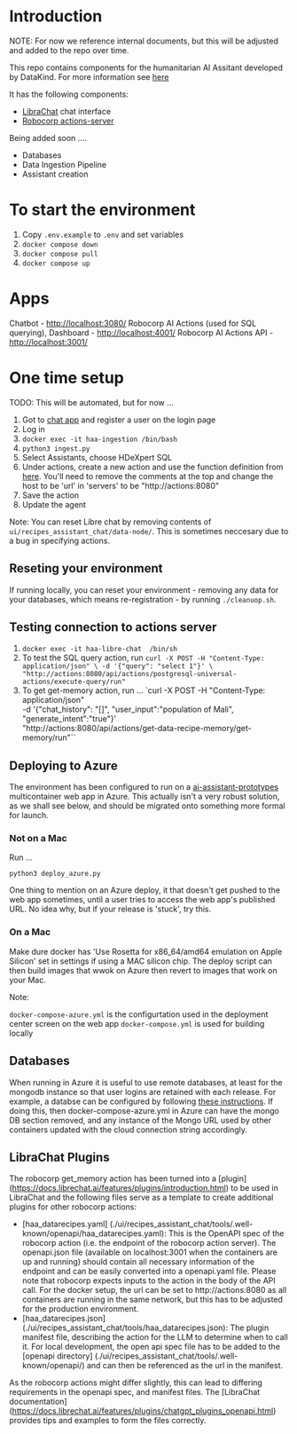 # Introduction

NOTE: For now we reference internal documents, but this will be adjusted and added to the repo over time.

This repo contains components for the humanitarian AI Assitant developed by DataKind. For more information see [here](https://datakind.atlassian.net/wiki/spaces/TT/pages/187105282/Technical+Summary)

It has the following components:

- [LibraChat](https://docs.librechat.ai/) chat interface
- [Robocorp actions-server](https://github.com/robocorp/robocorp)

Being added soon ....

- Databases
- Data Ingestion Pipeline
- Assistant creation

# To start the environment

1. Copy `.env.example` to `.env` and set variables
2. `docker compose down`
3. `docker compose pull`
4. `docker compose up`

# Apps

Chatbot - [http://localhost:3080/](http://localhost:3080/)
Robocorp AI Actions (used for SQL querying), Dashboard - [http://localhost:4001/](http://localhost:4001/)
Robocorp AI Actions API - [http://localhost:3001/](http://localhost:3001/)

# One time setup

TODO: This will be automated, but for now ...

1. Got to  [chat app](http://localhost:3080/) and register a user on the login page
2. Log in
3. `docker exec -it haa-ingestion /bin/bash`
4. `python3 ingest.py`
5. Select Assistants, choose HDeXpert SQL
6. Under actions, create a new action and use the function definition from [here](http://localhost:4001/openapi.json). You'll need to remove the comments at the top and change the host to be 'url' in 'servers' to be "http://actions:8080"
7. Save the action
8. Update the agent

Note: You can reset Libre chat by removing contents of `ui/recipes_assistant_chat/data-node/`. This is sometimes neccesary due to a bug in specifying actions.

## Reseting your environment

If running locally, you can reset your environment - removing any data for your databases, which means re-registration - by running `./cleanuop.sh`.

## Testing connection to actions server

1. `docker exec -it haa-libre-chat  /bin/sh`
2. To test the SQL query action, run `curl -X POST -H "Content-Type: application/json" \
    -d '{"query": "select 1"}' \
    "http://actions:8080/api/actions/postgresql-universal-actions/execute-query/run"`
3. To get get-memory action, run ... `curl -X POST -H "Content-Type: application/json" \
    -d '{"chat_history": "[]", "user_input":"population of Mali", "generate_intent":"true"}' \
    "http://actions:8080/api/actions/get-data-recipe-memory/get-memory/run"``

## Deploying to Azure

The environment has been configured to run on a [ai-assistant-prototypes](https://portal.azure.com/#@DataKindO365.onmicrosoft.com/resource/subscriptions/21fe0672-504b-4b05-b7e1-a154142c9fd4/resourceGroups/DK-DS-Prototypes/providers/Microsoft.Web/sites/ai-assistants-prototypes/appServices) multicontainer web app in Azure. This actually isn't a very robust solution, as we shall see below, and should be migrated onto something more formal for launch.

### Not on a Mac

Run ...

`python3 deploy_azure.py`

One thing to mention on an Azure deploy, it that doesn't get pushed to the web app sometimes, until a user tries to access the web app's published URL. No idea why, but if your release is 'stuck', try this.

### On a Mac

Make dure docker has 'Use Rosetta for x86_64/amd64 emulation on Apple Silicon' set in settings if using a MAC silicon chip. The deploy script can then build images that wwok on Azure then revert to images that work on your Mac.

Note: 

`docker-compose-azure.yml` is the configurtation used in the deployment center screen on the web app
`docker-compose.yml` is used for building locally

## Databases

When running in Azure it is useful to use remote databases, at least for the mongodb instance so that user logins are retained with each release. For example, a databse can be configured by following [these instructions](https://docs.librechat.ai/install/configuration/mongodb.html). If doing this, then docker-compose-azure.yml in Azure can have the mongo DB section removed, and any instance of the Mongo URL used by other containers updated with the cloud connection string accordingly.

## LibraChat Plugins

The robocorp get_memory action has been turned into a [plugin] (https://docs.librechat.ai/features/plugins/introduction.html) to be used in LibraChat and the following files serve as a template to create additional plugins for other robocorp actions:
- [haa_datarecipes.yaml] (./ui/recipes_assistant_chat/tools/.well-known/openapi/haa_datarecipes.yaml): This is the OpenAPI spec of the robocorp action (i.e. the endpoint of the robocorp action server). The openapi.json file (available on localhost:3001 when the containers are up and running) should contain all necessary information of the endpoint and can be easily converted into a openapi.yaml file. Please note that robocorp expects inputs to the action in the body of the API call. For the docker setup, the url can be set to http://actions:8080 as all containers are running in the same network, but this has to be adjusted for the production environment. 
- [haa_datarecipes.json] (./ui/recipes_assistant_chat/tools/haa_datarecipes.json): The plugin manifest file, describing the action for the LLM to determine when to call it. For local development, the open api spec file has to be added to the [openapi directory] (./ui/recipes_assistant_chat/tools/.well-known/openapi/) and can then be referenced as the url in the manifest.

As the robocorp actions might differ slightly, this can lead to differing requirements in the openapi spec, and manifest files. The [LibraChat documentation] (https://docs.librechat.ai/features/plugins/chatgpt_plugins_openapi.html) provides tips and examples to form the files correctly. 
